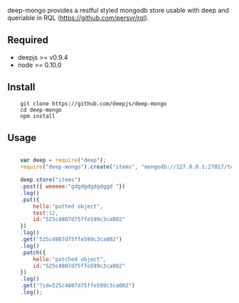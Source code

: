 deep-mongo provides a restful styled mongodb store usable with deep and queriable in RQL (https://github.com/persvr/rql).

## Required

* deepjs >= v0.9.4
* node >= 0.10.0

## Install
```shell
	git clone https://github.com/deepjs/deep-mongo
	cd deep-mongo
	npm install
```

## Usage

```javascript

	var deep = require("deep");
	require("deep-mongo").create("items", "mongodb://127.0.0.1:27017/test", "items");

	deep.store("items")
	.post({ weeeee:"gdgdgdgdgdggd "})
	.log()
	.put({
		hello:"putted object",
		test:12,
		id:"525c4807d75ffe599c3ca002"
	})
	.log()
	.get("525c4807d75ffe599c3ca002")
	.log()
	.patch({
		hello:"patched object",
		id:"525c4807d75ffe599c3ca002"
	})
	.log()
	.get("?id=525c4807d75ffe599c3ca002")
	.log();

```